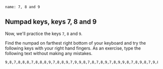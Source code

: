 ```ngMeta
name: 7, 8 and 9
```

## Numpad keys, keys 7, 8 and 9

Now, we'll practice the keys `7`, `8` and `9`.

Find the numpad on farthest right bottom of your keyboard and try the following keys with your right hand fingers. 
As an exercise, type the following text without making any mistakes.


```practicetyping
9,8,7,8,8,8,7,8,8,8,9,7,8,8,9,7,9,9,8,7,8,7,8,9,7,8,9,9,8,7,8,9,8,7,9,8,7,9,7,8,9,9
```